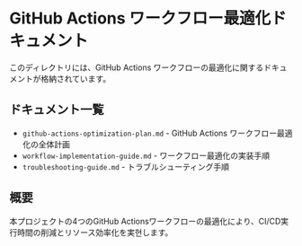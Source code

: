 # GitHub Actions ワークフロー最適化ドキュメント

このディレクトリには、GitHub Actions ワークフローの最適化に関するドキュメントが格納されています。

## ドキュメント一覧

- `github-actions-optimization-plan.md` - GitHub Actions ワークフロー最適化の全体計画
- `workflow-implementation-guide.md` - ワークフロー最適化の実装手順
- `troubleshooting-guide.md` - トラブルシューティング手順

## 概要

本プロジェクトの4つのGitHub Actionsワークフローの最適化により、CI/CD実行時間の削減とリソース効率化を実현します。
